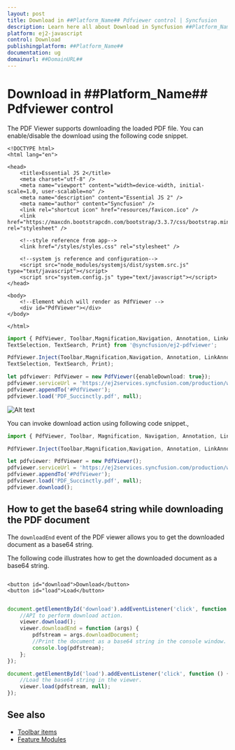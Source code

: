 ```yaml
---
layout: post
title: Download in ##Platform_Name## Pdfviewer control | Syncfusion
description: Learn here all about Download in Syncfusion ##Platform_Name## Pdfviewer control of Syncfusion Essential JS 2 and more.
platform: ej2-javascript
control: Download 
publishingplatform: ##Platform_Name##
documentation: ug
domainurl: ##DomainURL##
---
```

# Download in ##Platform_Name## Pdfviewer control

The PDF Viewer supports downloading the loaded PDF file. You can enable/disable the download using the following code snippet.

```
<!DOCTYPE html>
<html lang="en">

<head>
    <title>Essential JS 2</title>
    <meta charset="utf-8" />
    <meta name="viewport" content="width=device-width, initial-scale=1.0, user-scalable=no" />
    <meta name="description" content="Essential JS 2" />
    <meta name="author" content="Syncfusion" />
    <link rel="shortcut icon" href="resources/favicon.ico" />
    <link href="https://maxcdn.bootstrapcdn.com/bootstrap/3.3.7/css/bootstrap.min.css" rel="stylesheet" />

    <!--style reference from app-->
    <link href="/styles/styles.css" rel="stylesheet" />

    <!--system js reference and configuration-->
    <script src="node_modules/systemjs/dist/system.src.js" type="text/javascript"></script>
    <script src="system.config.js" type="text/javascript"></script>
</head>

<body>
    <!--Element which will render as PdfViewer -->
    <div id="PdfViewer"></div>
</body>

</html>
```

```ts
import { PdfViewer, Toolbar,Magnification,Navigation, Annotation, LinkAnnotation,ThumbnailView,BookmarkView,
TextSelection, TextSearch, Print} from '@syncfusion/ej2-pdfviewer';

PdfViewer.Inject(Toolbar,Magnification,Navigation, Annotation, LinkAnnotation,ThumbnailView,BookmarkView,
TextSelection, TextSearch, Print);

let pdfviewer: PdfViewer = new PdfViewer({enableDownload: true});
pdfviewer.serviceUrl = 'https://ej2services.syncfusion.com/production/web-services/api/pdfviewer';
pdfviewer.appendTo('#PdfViewer');
pdfviewer.load('PDF_Succinctly.pdf', null);
```

![Alt text](./images/download.png)

You can invoke download action using following code snippet.,

```ts
import { PdfViewer, Toolbar, Magnification, Navigation, Annotation, LinkAnnotation,ThumbnailView,BookmarkView, TextSelection} from '@syncfusion/ej2-pdfviewer';

PdfViewer.Inject(Toolbar,Magnification,Navigation, Annotation, LinkAnnotation,ThumbnailView,BookmarkView, TextSelection);

let pdfviewer: PdfViewer = new PdfViewer();
pdfviewer.serviceUrl = 'https://ej2services.syncfusion.com/production/web-services/api/pdfviewer';
pdfviewer.appendTo('#PdfViewer');
pdfviewer.load('PDF_Succinctly.pdf', null);
pdfviewer.download();

```

## How to get the base64 string while downloading the PDF document

The `downloadEnd` event of the PDF viewer allows you to get the downloaded document as a base64 string.

The following code illustrates how to get the downloaded document as a base64 string.

```

<button id="download">Download</button>
<button id="load">Load</button>

```

```ts

document.getElementById('download').addEventListener('click', function () {
    //API to perform download action.
    viewer.download();
    viewer.downloadEnd = function (args) {
        pdfstream = args.downloadDocument;
        //Print the document as a base64 string in the console window.
        console.log(pdfstream);
    };
});

document.getElementById('load').addEventListener('click', function () {
    //Load the base64 string in the viewer.
    viewer.load(pdfstream, null);
});

```

## See also

* [Toolbar items](./toolbar)
* [Feature Modules](./feature-module)